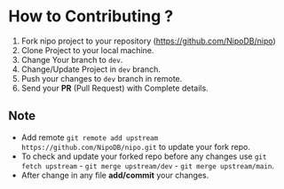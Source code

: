 # How to Contributing ?
1. Fork nipo project to your repository (https://github.com/NipoDB/nipo)
2. Clone Project to your local machine.
3. Change Your branch to `dev`.
4. Change/Update Project in `dev` branch.
5. Push your changes to `dev` branch in remote.
6. Send your **PR** (Pull Request) with Complete details. 

## Note
- Add remote `git remote add upstream https://github.com/NipoDB/nipo.git` to update your fork repo.
- To check and update your forked repo before any changes use `git fetch upstream` - `git merge upstream/dev` - `git merge upstream/main`.
- After change in any file __add/commit__ your changes.
